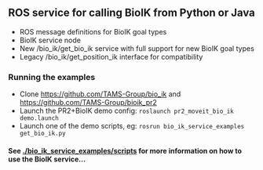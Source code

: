 ## ROS service for calling BioIK from Python or Java
- ROS message definitions for BioIK goal types
- BioIK service node
- New /bio_ik/get_bio_ik service with full support for new BioIK goal types
- Legacy /bio_ik/get_position_ik interface for compatibility

### Running the examples
- Clone https://github.com/TAMS-Group/bio_ik and https://github.com/TAMS-Group/bioik_pr2
- Launch the PR2+BioIK demo config: `roslaunch pr2_moveit_bio_ik demo.launch`
- Launch one of the demo scripts, eg: `rosrun bio_ik_service_examples get_bio_ik.py`

#### See [./bio_ik_service_examples/scripts](./bio_ik_service_examples/scripts) for more information on how to use the BioIK service...